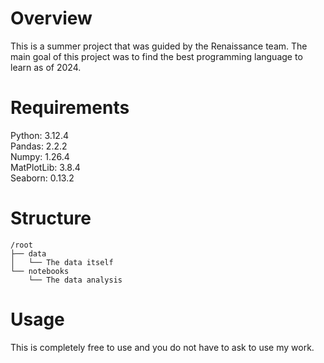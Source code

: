 # Overview 

This is a summer project that was guided by the Renaissance team. The main goal of this project was to find the best programming language to learn as of 2024.

# Requirements

Python: 3.12.4\
Pandas: 2.2.2\
Numpy: 1.26.4\
MatPlotLib: 3.8.4\
Seaborn: 0.13.2

# Structure

```
/root
├── data
│   └── The data itself
└── notebooks
    └── The data analysis
```

# Usage 

This is completely free to use and you do not have to ask to use my work.
